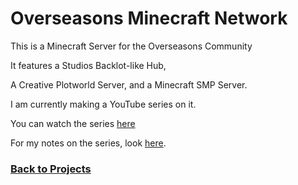# Overseasons Minecraft Network

This is a Minecraft Server for the Overseasons Community

It features a Studios Backlot-like Hub,

A Creative Plotworld Server, and a Minecraft SMP Server.

I am currently making a YouTube series on it.

You can watch the series [here](https://youtube.com/playlist?list=PLGgPytYiDzs6IZfbJJkVredd_K5ytR9iB&si=ddoDWX7K0rLe6llM)

For my notes on the series, look [here](%WEBPATH%/projects/overseasons-smp/series/).

### [Back to Projects](%WEBPATH%/projects/)

